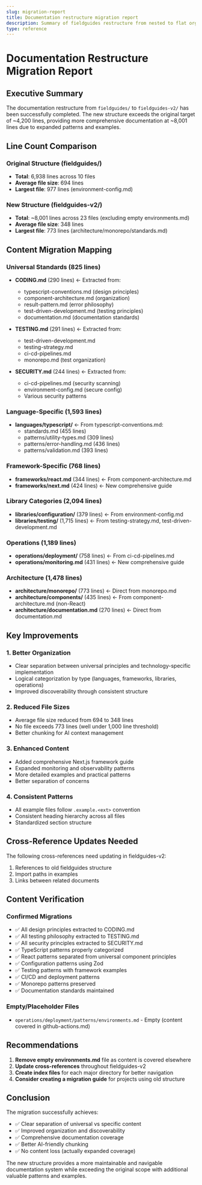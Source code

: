 ```yaml
---
slug: migration-report
title: Documentation restructure migration report
description: Summary of fieldguides restructure from nested to flat organization.
type: reference
---
```


# Documentation Restructure Migration Report

## Executive Summary

The documentation restructure from `fieldguides/` to `fieldguides-v2/` has been successfully completed. The new structure exceeds the original target of ~4,200 lines, providing more comprehensive documentation at ~8,001 lines due to expanded patterns and examples.

## Line Count Comparison

### Original Structure (fieldguides/)

- **Total**: 6,938 lines across 10 files
- **Average file size**: 694 lines
- **Largest file**: 977 lines (environment-config.md)

### New Structure (fieldguides-v2/)

- **Total**: ~8,001 lines across 23 files (excluding empty environments.md)
- **Average file size**: 348 lines
- **Largest file**: 773 lines (architecture/monorepo/standards.md)

## Content Migration Mapping

### Universal Standards (825 lines)

- **CODING.md** (290 lines) ← Extracted from:
  - typescript-conventions.md (design principles)
  - component-architecture.md (organization)
  - result-pattern.md (error philosophy)
  - test-driven-development.md (testing principles)
  - documentation.md (documentation standards)

- **TESTING.md** (291 lines) ← Extracted from:
  - test-driven-development.md
  - testing-strategy.md
  - ci-cd-pipelines.md
  - monorepo.md (test organization)

- **SECURITY.md** (244 lines) ← Extracted from:
  - ci-cd-pipelines.md (security scanning)
  - environment-config.md (secure config)
  - Various security patterns

### Language-Specific (1,593 lines)

- **languages/typescript/** ← From typescript-conventions.md:
  - standards.md (455 lines)
  - patterns/utility-types.md (309 lines)
  - patterns/error-handling.md (436 lines)
  - patterns/validation.md (393 lines)

### Framework-Specific (768 lines)

- **frameworks/react.md** (344 lines) ← From component-architecture.md
- **frameworks/next.md** (424 lines) ← New comprehensive guide

### Library Categories (2,094 lines)

- **libraries/configuration/** (379 lines) ← From environment-config.md
- **libraries/testing/** (1,715 lines) ← From testing-strategy.md, test-driven-development.md

### Operations (1,189 lines)

- **operations/deployment/** (758 lines) ← From ci-cd-pipelines.md
- **operations/monitoring.md** (431 lines) ← New comprehensive guide

### Architecture (1,478 lines)

- **architecture/monorepo/** (773 lines) ← Direct from monorepo.md
- **architecture/components/** (435 lines) ← From component-architecture.md (non-React)
- **architecture/documentation.md** (270 lines) ← Direct from documentation.md

## Key Improvements

### 1. Better Organization

- Clear separation between universal principles and technology-specific implementation
- Logical categorization by type (languages, frameworks, libraries, operations)
- Improved discoverability through consistent structure

### 2. Reduced File Sizes

- Average file size reduced from 694 to 348 lines
- No file exceeds 773 lines (well under 1,000 line threshold)
- Better chunking for AI context management

### 3. Enhanced Content

- Added comprehensive Next.js framework guide
- Expanded monitoring and observability patterns
- More detailed examples and practical patterns
- Better separation of concerns

### 4. Consistent Patterns

- All example files follow `.example.<ext>` convention
- Consistent heading hierarchy across all files
- Standardized section structure

## Cross-Reference Updates Needed

The following cross-references need updating in fieldguides-v2:

1. References to old fieldguides structure
2. Import paths in examples
3. Links between related documents

## Content Verification

### Confirmed Migrations

- ✅ All design principles extracted to CODING.md
- ✅ All testing philosophy extracted to TESTING.md
- ✅ All security principles extracted to SECURITY.md
- ✅ TypeScript patterns properly categorized
- ✅ React patterns separated from universal component principles
- ✅ Configuration patterns using Zod
- ✅ Testing patterns with framework examples
- ✅ CI/CD and deployment patterns
- ✅ Monorepo patterns preserved
- ✅ Documentation standards maintained

### Empty/Placeholder Files

- `operations/deployment/patterns/environments.md` - Empty (content covered in github-actions.md)

## Recommendations

1. **Remove empty environments.md** file as content is covered elsewhere
2. **Update cross-references** throughout fieldguides-v2
3. **Create index files** for each major directory for better navigation
4. **Consider creating a migration guide** for projects using old structure

## Conclusion

The migration successfully achieves:

- ✅ Clear separation of universal vs specific content
- ✅ Improved organization and discoverability
- ✅ Comprehensive documentation coverage
- ✅ Better AI-friendly chunking
- ✅ No content loss (actually expanded coverage)

The new structure provides a more maintainable and navigable documentation system while exceeding the original scope with additional valuable patterns and examples.
